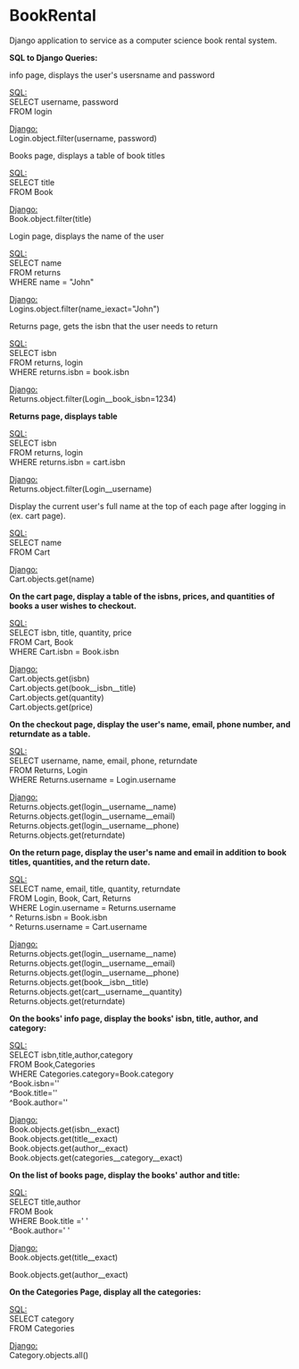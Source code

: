 BookRental
==========

Django application to service as a computer science book rental system.


<b>SQL to Django Queries:</b>

<p>info page, displays the user's usersname and password</p>

<u>SQL:</u><br>
SELECT username, password<br>
FROM login<br>

<u>Django:</u><br>
Login.object.filter(username, password)

<p>Books page, displays a table of book titles</p>

<u>SQL:</u><br>
SELECT title<br>
FROM Book<br>

<u>Django:</u><br>
Book.object.filter(title)

<p>Login page, displays the name of the user</p>

<u>SQL:</u><br>
SELECT name<br>
FROM returns<br>
WHERE name = "John"<br>

<u>Django:</u><br>
Logins.object.filter(name_iexact="John")

<p>Returns page, gets the isbn that the user needs to return</p>

<u>SQL:</u><br>
SELECT isbn<br>
FROM returns, login<br>
WHERE returns.isbn = book.isbn <br>

<u>Django:</u><br>
Returns.object.filter(Login__book_isbn=1234)

<b>Returns page, displays table </b>

<u>SQL:</u><br>
SELECT isbn<br>
FROM returns, login<br>
WHERE returns.isbn = cart.isbn <br>

<u>Django:</u><br>
Returns.object.filter(Login__username)


Display the current user's full name at the top of each page after logging in (ex. cart page).

<u>SQL:</u><br>
SELECT name<br>
FROM Cart

<u>Django:</u><br>
Cart.objects.get(name)

<b>On the cart page, display a table of the isbns, prices, and quantities of books a user wishes to checkout.</b>

<u>SQL:</u><br>
SELECT isbn, title, quantity, price<br>
FROM Cart, Book<br>
WHERE Cart.isbn = Book.isbn

<u>Django:</u><br>
Cart.objects.get(isbn)<br>
Cart.objects.get(book__isbn__title)<br>
Cart.objects.get(quantity)<br>
Cart.objects.get(price)

<b>On the checkout page, display the user's name, email, phone number, and returndate as a table.</b>

<u>SQL:</u><br>
SELECT username, name, email, phone, returndate<br>
FROM Returns, Login<br>
WHERE Returns.username = Login.username

<u>Django:</u><br>
Returns.objects.get(login__username__name)<br>
Returns.objects.get(login__username__email)<br>
Returns.objects.get(login__username__phone)<br>
Returns.objects.get(returndate)


<b>On the return page, display the user's name and email in addition to book titles, quantities, and the return date.</b>

<u>SQL:</u><br>
SELECT name, email, title, quantity, returndate<br>
FROM Login, Book, Cart, Returns<br>
WHERE Login.username = Returns.username<br>
  ^ Returns.isbn = Book.isbn<br>
  ^ Returns.username = Cart.username
  
<u>Django:</u><br>
Returns.objects.get(login__username__name)<br>
Returns.objects.get(login__username__email)<br>
Returns.objects.get(login__username__phone)<br>
Returns.objects.get(book__isbn__title)<br>
Returns.objects.get(cart__username__quantity)<br>
Returns.objects.get(returndate)

<b>On the books' info page, display the books' isbn, title, author, and category:</b>

<u>SQL:</u><br>
SELECT isbn,title,author,category<br>
FROM   Book,Categories<br>
WHERE Categories.category=Book.category<br>
      ^Book.isbn=''<br>
      ^Book.title=''<br>
      ^Book.author=''<br>

<u>Django:</u><br>
Book.objects.get(isbn__exact)<br>
Book.objects.get(title__exact)<br>
Book.objects.get(author__exact)<br>
Book.objects.get(categories__category__exact)<br>




<b>On the list of books page, display the books' author and title:</b>

<u>SQL:</u><br>
SELECT title,author<br>
FROM Book<br>
WHERE Book.title =' '<br>
      ^Book.author=' '<br>

<u>Django:</u><br>
Book.objects.get(title__exact)<br>

Book.objects.get(author__exact)<br>

<b>On the Categories Page, display all the categories:</b>

<u>SQL:</u><br>
SELECT category<br>
FROM Categories<br>

<u>Django:</u><br>
Category.objects.all()<br>

